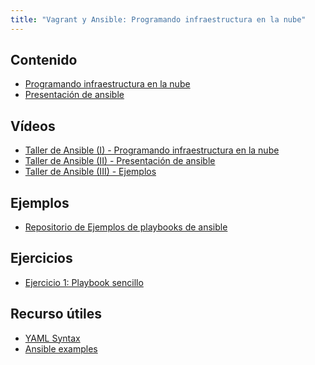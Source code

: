 ```yaml
---
title: "Vagrant y Ansible: Programando infraestructura en la nube"
---
```


## Contenido

* [Programando infraestructura en la nube](https://iesgn.github.io/presentacion-ual17/#/)
* [Presentación de ansible](https://raw.githubusercontent.com/albertomolina/beamer-focus/main/ansible.pdf)

<!--
* [Introducción a Vagrant](vagrant.html)
-->

## Vídeos

* [Taller de Ansible (I) - Programando infraestructura en la nube](https://www.youtube.com/watch?v=cMVT1LpgvCA)
* [Taller de Ansible (II) - Presentación de ansible](https://www.youtube.com/watch?v=bxB-lqrEbpA)
* [Taller de Ansible (III) - Ejemplos](https://www.youtube.com/watch?v=arp50zPL3Tk)

## Ejemplos

* [Repositorio de Ejemplos de playbooks de ansible](https://github.com/josedom24/ansible_ejemplos)

## Ejercicios

* [Ejercicio 1: Playbook sencillo](ejercicio1.html)


## Recurso útiles

* [YAML Syntax](https://docs.ansible.com/ansible/latest/reference_appendices/YAMLSyntax.html)
* [Ansible examples](https://github.com/ansible/ansible-examples)